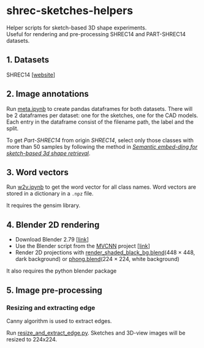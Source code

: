 # shrec-sketches-helpers

Helper scripts for sketch-based 3D shape experiments.  
Useful for rendering and pre-processing SHREC14 and PART-SHREC14 datasets.

## 1. Datasets
 
SHREC14 [[website](https://sites.usm.edu/bli/sharp/sharp/contest/2014/SBR/data.html)]

## 2. Image annotations

Run [meta.ipynb](meta.ipynb) to create pandas dataframes for both datasets.
There will be 2 dataframes per dataset: one for the sketches, one for the CAD models.
Each entry in the dataframe consist of the filename path, the label and the split.  

To get *Part-SHREC14* from origin *SHREC14*, select only those classes with more than 50 samples by following the method in *[Semantic embed-ding for sketch-based 3d shape retrieval](https://www.baidu.com/link?url=mhoLeQCnYt6kVFUKBt4Sdl_RJ7Wxm5VQKsylRyikzNNRxp2pm0H5sG34B-6y29hC2Vj719d5Pi3dti89cF_K3K&wd=&eqid=a84ca2c7001353bd00000003612b5a0a)*.

## 3. Word vectors

Run [w2v.ipynb](w2v.ipynb) to get the word vector for all class names.
Word vectors are stored in a dictionary in a `.npz` file.

It requires the gensim library.

## 4. Blender 2D rendering

- Download Blender 2.79 [[link](https://download.blender.org/release/Blender2.79/)]
- Use the Blender script from the [MVCNN](https://github.com/jongchyisu/mvcnn_pytorch) project
[[link](http://people.cs.umass.edu/~jcsu/papers/shape_recog/render_shaded_black_bg.blend)]
- Render 2D projections with [render_shaded_black_bg.blend](https://github.com/zeaggler/ModelNet_Blender_OFF2Multiview)(448 × 448, dark background) or [phong.blend](https://github.com/zeaggler/ModelNet_Blender_OFF2Multiview/blob/master/phong.py)(224 × 224, white background)

It also requires the python blender package

## 5. Image pre-processing

### Resizing and extracting edge

Canny algorithm is used to extract edges.  

Run [resize_and_extract_edge.py](resize_and_extract_edge.py). Sketches and 3D-view images will be resized to 224x224.
